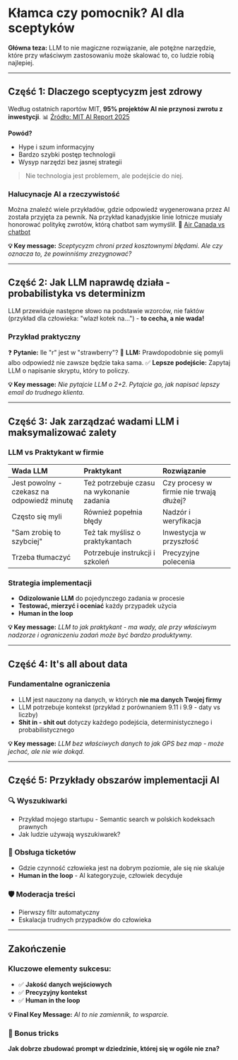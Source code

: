 # Kłamca czy pomocnik? AI dla sceptyków

**Główna teza:** LLM to nie magiczne rozwiązanie, ale potężne narzędzie, które przy właściwym zastosowaniu może skalować to, co ludzie robią najlepiej.

***

## Część 1: Dlaczego sceptycyzm jest zdrowy

Według ostatnich raportów MIT, **95% projektów AI nie przynosi zwrotu z inwestycji**.
📊 [Źródło: MIT AI Report 2025](https://www.artificialintelligence-news.com/wp-content/uploads/2025/08/ai_report_2025.pdf)

**Powód?**

- Hype i szum informacyjny
- Bardzo szybki postęp technologii
- Wysyp narzędzi bez jasnej strategii

> Nie technologia jest problemem, ale podejście do niej.

### Halucynacje AI a rzeczywistość

Można znaleźć wiele przykładów, gdzie odpowiedź wygenerowana przez AI została przyjęta za pewnik. Na przykład kanadyjskie linie lotnicze musiały honorować politykę zwrotów, którą chatbot sam wymyślił.
📰 [Air Canada vs chatbot](https://www.cbsnews.com/news/aircanada-chatbot-discount-customer/)

**💡 Key message:** *Sceptycyzm chroni przed kosztownymi błędami. Ale czy oznacza to, że powinniśmy zrezygnować?*

***

## Część 2: Jak LLM naprawdę działa - probabilistyka vs determinizm

LLM przewiduje następne słowo na podstawie wzorców, nie faktów (przykład dla człowieka: "wlazł kotek na...") - **to cecha, a nie wada!**

### Przykład praktyczny

❓ **Pytanie:** Ile "r" jest w "strawberry"?
🤖 **LLM:** Prawdopodobnie się pomyli albo odpowiedź nie zawsze będzie taka sama.
✅ **Lepsze podejście:** Zapytaj LLM o napisanie skryptu, który to policzy.

**💡 Key message:** *Nie pytajcie LLM o 2+2. Pytajcie go, jak napisać lepszy email do trudnego klienta.*

***

## Część 3: Jak zarządzać wadami LLM i maksymalizować zalety

### LLM vs Praktykant w firmie

| Wada LLM | Praktykant | Rozwiązanie |
| :-- | :-- | :-- |
| Jest powolny - czekasz na odpowiedź minutę | Też potrzebuje czasu na wykonanie zadania | Czy procesy w firmie nie trwają dłużej? |
| Często się myli | Również popełnia błędy | Nadzór i weryfikacja |
| "Sam zrobię to szybciej" | Też tak myślisz o praktykantach | Inwestycja w przyszłość |
| Trzeba tłumaczyć | Potrzebuje instrukcji i szkoleń | Precyzyjne polecenia |

### Strategia implementacji

- **Odizolowanie LLM** do pojedynczego zadania w procesie
- **Testować, mierzyć i oceniać** każdy przypadek użycia
- **Human in the loop**

**💡 Key message:** *LLM to jak praktykant - ma wady, ale przy właściwym nadzorze i ograniczeniu zadań może być bardzo produktywny.*

***

## Część 4: It's all about data

### Fundamentalne ograniczenia

- LLM jest nauczony na danych, w których **nie ma danych Twojej firmy**
- LLM potrzebuje kontekst (przykład z porównaniem 9.11 i 9.9 - daty vs liczby)
- **Shit in - shit out** dotyczy każdego podejścia, deterministycznego i probabilistycznego


**💡 Key message:** *LLM bez właściwych danych to jak GPS bez map - może jechać, ale nie wie dokąd.*

***

## Część 5: Przykłady obszarów implementacji AI

### 🔍 Wyszukiwarki

- Przykład mojego startupu - Semantic search w polskich kodeksach prawnych
- Jak ludzie używają wyszukiwarek?


### 🎫 Obsługa ticketów

- Gdzie czynność człowieka jest na dobrym poziomie, ale się nie skaluje
- **Human in the loop** - AI kategoryzuje, człowiek decyduje


### 🛡️ Moderacja treści

- Pierwszy filtr automatyczny
- Eskalacja trudnych przypadków do człowieka

***

## Zakończenie

### Kluczowe elementy sukcesu:

- ✅ **Jakość danych wejściowych**
- ✅ **Precyzyjny kontekst**
- ✅ **Human in the loop**

**💡 Final Key Message:** *AI to nie zamiennik, to wsparcie.*

### 🎁 Bonus tricks

**Jak dobrze zbudować prompt w dziedzinie, której się w ogóle nie zna?**

